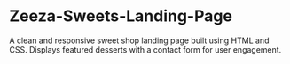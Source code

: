 # Zeeza-Sweets-Landing-Page
A clean and responsive sweet shop landing page built using HTML and CSS.   Displays featured desserts with a contact form for user engagement.

